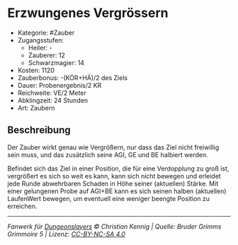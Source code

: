 # Erzwungenes Vergrössern

- Kategorie: #Zauber
- Zugangsstufen:
  - Heiler: -
  - Zauberer: 12
  - Schwarzmagier: 14
- Kosten: 1120
- Zauberbonus: -(KÖR+HÄ)/2 des Ziels
- Dauer: Probenergebnis/2 KR
- Reichweite: VE/2 Meter
- Abklingzeit: 24 Stunden
- Art: Zaubern

## Beschreibung

Der Zauber wirkt genau wie Vergrößern, nur dass das Ziel nicht freiwillig sein muss, und das zusätzlich seine AGI, GE und BE halbiert werden.

Befindet sich das Ziel in einer Position, die für eine Verdopplung zu groß ist, vergrößert es sich so weit es kann, kann sich nicht bewegen und erleidet jede Runde abwehrbaren Schaden in Höhe seiner (aktuellen) Stärke. Mit einer gelungenen Probe auf AGI+BE kann es sich seinen halben (aktuellen) LaufenWert bewegen, um eventuell eine weniger beengte Position zu erreichen.

---

_Fanwerk für [Dungeonslayers](https://www.dungeonslayers.net/) © Christian Kennig | Quelle: Bruder Grimms Grimmoire 5 | Lizenz: [CC-BY-NC-SA 4.0](https://creativecommons.org/licenses/by-nc-sa/4.0/deed.de)_
